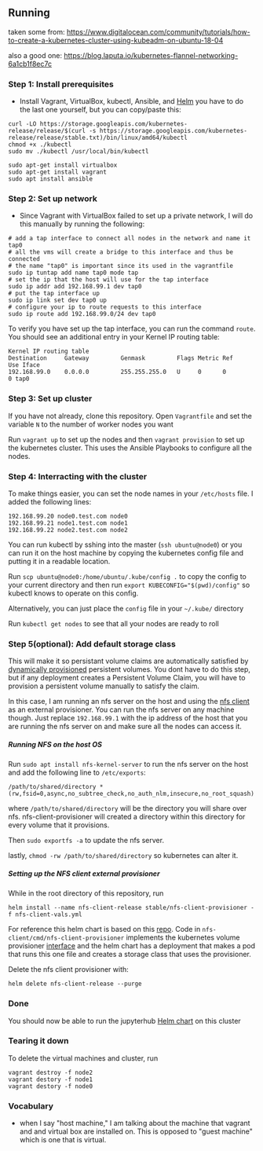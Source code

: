 ## Running

taken some from:
https://www.digitalocean.com/community/tutorials/how-to-create-a-kubernetes-cluster-using-kubeadm-on-ubuntu-18-04

also a good one:
https://blog.laputa.io/kubernetes-flannel-networking-6a1cb1f8ec7c

### Step 1: Install prerequisites

- Install Vagrant, VirtualBox, kubectl, Ansible, and [Helm](
https://zero-to-jupyterhub.readthedocs.io/en/latest/setup-helm.html)
you have to do the last one yourself, but you can copy/paste this:

```
curl -LO https://storage.googleapis.com/kubernetes-release/release/$(curl -s https://storage.googleapis.com/kubernetes-release/release/stable.txt)/bin/linux/amd64/kubectl
chmod +x ./kubectl
sudo mv ./kubectl /usr/local/bin/kubectl

sudo apt-get install virtualbox
sudo apt-get install vagrant
sudo apt install ansible
```

### Step 2: Set up network

- Since Vagrant with VirtualBox failed to set up a private network, I will
  do this manually by running the following:
```
# add a tap interface to connect all nodes in the network and name it tap0
# all the vms will create a bridge to this interface and thus be connected
# the name "tap0" is important since its used in the vagrantfile
sudo ip tuntap add name tap0 mode tap
# set the ip that the host will use for the tap interface
sudo ip addr add 192.168.99.1 dev tap0
# put the tap interface up
sudo ip link set dev tap0 up
# configure your ip to route requests to this interface
sudo ip route add 192.168.99.0/24 dev tap0
```

To verify you have set up the tap interface, you can run the command `route`. 
You should see an additional entry in your Kernel IP routing table:
```
Kernel IP routing table
Destination     Gateway         Genmask         Flags Metric Ref    Use Iface
192.168.99.0    0.0.0.0         255.255.255.0   U     0      0        0 tap0
```

### Step 3: Set up cluster

If you have not already, clone this repository.
Open `Vagrantfile` and set the variable `N` to the number of worker nodes you want

Run `vagrant up` to set up the nodes and then `vagrant provision` to set up
the kubernetes cluster. This uses the Ansible Playbooks to configure all the
nodes.

### Step 4: Interracting with the cluster

To make things easier, you can set the node names in your `/etc/hosts` file.
I added the following lines:
```
192.168.99.20 node0.test.com node0
192.168.99.21 node1.test.com node1
192.168.99.22 node2.test.com node2
```

You can run kubectl by sshing into the master (`ssh ubuntu@node0`) or you can
run it on the host machine by copying the kubernetes config file and putting it
in a readable location.

Run `scp ubuntu@node0:/home/ubuntu/.kube/config .` to copy the config to your
current directory and then run `export KUBECONFIG="$(pwd)/config"` so kubectl
knows to operate on this config.

Alternatively, you can just place the `config` file in your `~/.kube/` directory

Run `kubectl get nodes` to see that all your nodes are ready to roll

### Step 5(optional): Add default storage class

This will make it so persistant volume claims are automatically satisfied by
[dynamically provisioned](
https://kubernetes.io/docs/concepts/storage/dynamic-provisioning/) persistent
volumes. You dont have to do this step, but if any deployment creates a
Persistent Volume Claim, you will have to provision a persistent volume
manually to satisfy the claim.

In this case, I am running an nfs server on the host and using the [nfs client](
https://github.com/helm/charts/tree/master/stable/nfs-client-provisioner)
as an external provisioner. You can run the nfs server on any machine though.
Just replace `192.168.99.1` with the ip address of the host that you are running
the nfs server on and make sure all the nodes can access it.

##### Running NFS on the host OS

Run `sudo apt install nfs-kernel-server` to run the nfs server on the host and
add the following line to `/etc/exports`:
```
/path/to/shared/directory *(rw,fsid=0,async,no_subtree_check,no_auth_nlm,insecure,no_root_squash)
```
where `/path/to/shared/directory` will be the directory you will share over nfs.
nfs-client-provisioner will created a directory within this directory for every
volume that it provisions.

Then `sudo exportfs -a` to update the nfs server.

lastly, `chmod -rw /path/to/shared/directory` so kubernetes can alter it.

##### Setting up the NFS client external provisioner

While in the root directory of this repository, run
```
helm install --name nfs-client-release stable/nfs-client-provisioner -f nfs-client-vals.yml 
```

For reference this helm chart is based on this [repo](https://github.com/kubernetes-incubator/external-storage/tree/master/nfs-client).
Code in `nfs-client/cmd/nfs-client-provisioner` implements the kubernetes volume provisioner [interface](
https://github.com/kubernetes-sigs/sig-storage-lib-external-provisioner/blob/master/controller/volume.go)
and the helm chart has a deployment that makes a pod that runs this one file
and creates a storage class that uses the provisioner.

Delete the nfs client provisioner with:
```
helm delete nfs-client-release --purge
```

### Done

You should now be able to run the jupyterhub [Helm chart](
https://zero-to-jupyterhub.readthedocs.io/en/latest/setup-jupyterhub.html) on this cluster


### Tearing it down
To delete the virtual machines and cluster, run
```
vagrant destroy -f node2
vagrant destory -f node1
vagrant destory -f node0
```

### Vocabulary

- when I say "host machine," I am talking about the machine that vagrant and
  and virtual box are installed on. This is opposed to "guest machine" which
  is one that is virtual.
